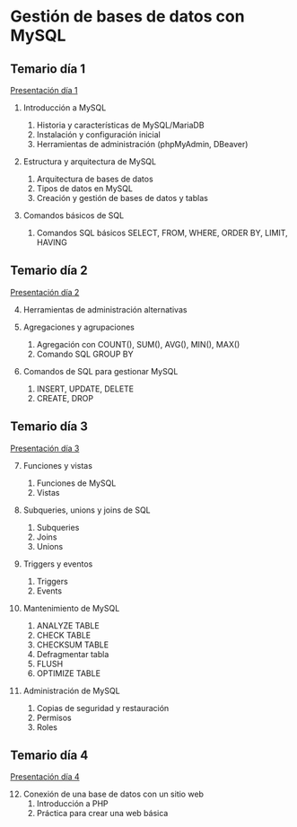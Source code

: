 # Gestión de bases de datos con MySQL

## Temario día 1

[Presentación día 1](mysql_dia1.pdf)

1. Introducción a MySQL
	1. Historia y características de MySQL/MariaDB
	2. Instalación y configuración inicial
	3. Herramientas de administración (phpMyAdmin, DBeaver)

2. Estructura y arquitectura de MySQL
	1. Arquitectura de bases de datos
	2. Tipos de datos en MySQL
	3. Creación y gestión de bases de datos y tablas

3. Comandos básicos de SQL
	1. Comandos SQL básicos SELECT, FROM, WHERE, ORDER BY, LIMIT, HAVING

## Temario día 2

[Presentación día 2](mysql_dia2.pdf)

4. Herramientas de administración alternativas

5. Agregaciones y agrupaciones
	1. Agregación con COUNT(), SUM(), AVG(), MIN(), MAX()
	2. Comando SQL GROUP BY

6. Comandos de SQL para gestionar MySQL
	1. INSERT, UPDATE, DELETE
	2. CREATE, DROP

## Temario día 3

[Presentación día 3](mysql_dia3.pdf)

7. Funciones y vistas
	1. Funciones de MySQL
	2. Vistas

8. Subqueries, unions y joins de SQL
	1. Subqueries
	2. Joins
	3. Unions

9. Triggers y eventos
	1. Triggers
	2. Events

10. Mantenimiento de MySQL
	1. ANALYZE TABLE
	2. CHECK TABLE
	3. CHECKSUM TABLE
	4. Defragmentar tabla
	5. FLUSH
	6. OPTIMIZE TABLE

11. Administración de MySQL
	1. Copias de seguridad y restauración
	2. Permisos
	3. Roles

## Temario día 4

[Presentación día 4](mysql_dia4.pdf)

12. Conexión de una base de datos con un sitio web
	1. Introducción a PHP
	2. Práctica para crear una web básica
